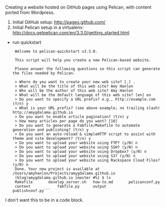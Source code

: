 Creating a website hosted on GitHub pages using Pelican, with content ported from Wordpress.

1. Initial GitHub setup: http://pages.github.com/
2. Initial Pelican setup in a virtualenv: http://docs.getpelican.com/en/3.3.0/getting_started.html
  * run quickstart  

    ```(blog)amygdalama.github.io [master #%] $ pelican-quickstart  
     Welcome to pelican-quickstart v3.3.0.  

     This script will help you create a new Pelican-based website.  

     Please answer the following questions so this script can generate the files needed by Pelican.  

     > Where do you want to create your new web site? [.] .  
     > What will be the title of this web site? Amy Hanlon  
     > Who will be the author of this web site? Amy Hanlon  
     > What will be the default language of this web site? [en] en  
     > Do you want to specify a URL prefix? e.g., http://example.com   (Y/n) y  
     > What is your URL prefix? (see above example; no trailing slash) http://amygdalama.github.io  
     > Do you want to enable article pagination? (Y/n) y  
     > How many articles per page do you want? [10]  
     > Do you want to generate a Fabfile/Makefile to automate generation and publishing? (Y/n) y  
     > Do you want an auto-reload & simpleHTTP script to assist with theme and site development? (Y/n) y  
     > Do you want to upload your website using FTP? (y/N) n  
     > Do you want to upload your website using SSH? (y/N) n  
     > Do you want to upload your website using Dropbox? (y/N) n  
     > Do you want to upload your website using S3? (y/N) n  
     > Do you want to upload your website using Rackspace Cloud Files? (y/N) n  
     Done. Your new project is available at /Users/amyhanlon/Projects/amygdalama.github.io  
     (blog)amygdalama.github.io [master #%] $ ls  
     Makefile		develop_server.sh	how-to.md		pelicanconf.py  
     content			fabfile.py		output			publishconf.py```
I don't want this to be in a code block.